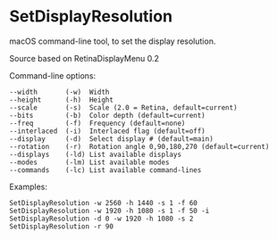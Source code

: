 # SetDisplayResolution
macOS command-line tool, to set the display resolution.

Source based on RetinaDisplayMenu 0.2



Command-line options:

    --width       (-w)  Width
    --height      (-h)  Height
    --scale       (-s)  Scale (2.0 = Retina, default=current)
    --bits        (-b)  Color depth (default=current)
    --freq        (-f)  Frequency (default=none)
    --interlaced  (-i)  Interlaced flag (default=off)
    --display     (-d)  Select display # (default=main)
    --rotation    (-r)  Rotation angle 0,90,180,270 (default=current)
    --displays    (-ld) List available displays
    --modes       (-lm) List available modes
    --commands    (-lc) List available command-lines


Examples:

    SetDisplayResolution -w 2560 -h 1440 -s 1 -f 60
    SetDisplayResolution -w 1920 -h 1080 -s 1 -f 50 -i
    SetDisplayResolution -d 0 -w 1920 -h 1080 -s 2
    SetDisplayResolution -r 90
